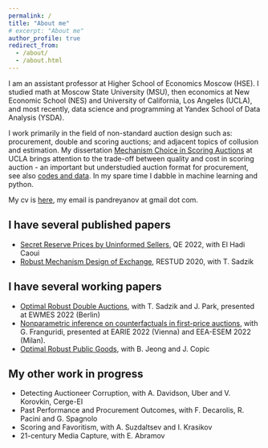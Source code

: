 ```yaml
---
permalink: /
title: "About me"
# excerpt: "About me"
author_profile: true
redirect_from: 
  - /about/
  - /about.html
---
```


I am an assistant professor at Higher School of Economics Moscow (HSE). I studied math at Moscow State University (MSU), then economics at New Economic School (NES) and University of California, Los Angeles (UCLA), and most recently, data science and programming at Yandex School of Data Analysis (YSDA).

I work primarily in the field of non-standard auction design such as: procurement, double and scoring auctions; and adjacent topics of collusion and estimation. My dissertation [Mechanism Choice in Scoring Auctions](files/MechanismChoiceScoring.pdf) at UCLA brings attention to the trade-off between quality and cost in scoring auction - an important but understudied auction format for procurement, see also [codes and data](files/UCLAThesis.zip). In my spare time I dabble in machine learning and python.

My cv is [here](files/CV.pdf), my email is pandreyanov at gmail dot com.

## I have several published papers

- [Secret Reserve Prices by Uninformed Sellers](files/SecretReservePrices.pdf), QE 2022, with El Hadi Caoui
- [Robust Mechanism Design of Exchange](files/RobustMechanismExchange.pdf), RESTUD 2020, with T. Sadzik

## I have several working papers

- [Optimal Robust Double Auctions](files/OptimalRobustDoubleAuctions.pdf), with T. Sadzik and J. Park, presented at EWMES 2022 (Berlin)
- [Nonparametric inference on counterfactuals in first-price auctions](files/CounterfactualsFPA.pdf), with G. Franguridi, presented at EARIE 2022 (Vienna) and EEA-ESEM 2022 (Milan).
- [Optimal Robust Public Goods](files/OptimalRobustPublicGoods.pdf), with B. Jeong and J. Copic

## My other work in progress
- Detecting Auctioneer Corruption, with A. Davidson, Uber and V. Korovkin, Cerge-EI
- Past Performance and Procurement Outcomes, with F. Decarolis, R. Pacini and G. Spagnolo
- Scoring and Favoritism, with A. Suzdaltsev and I. Krasikov
- 21-century Media Capture, with E. Abramov

